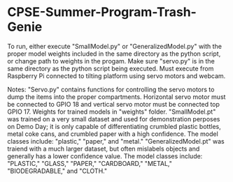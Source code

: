 # CPSE-Summer-Program-Trash-Genie

To run, either execute "SmallModel.py" or "GeneralizedModel.py" with the proper model weights included in the same directory as the python script, or change path to weights in the progam.  Make sure "servo.py" is in the same directory as the python script being executed. Must execute from Raspberry Pi connected to tilting platform using servo motors and webcam.

Notes: "Servo.py" contains functions for controlling the servo motors to dump the items into the proper compartments. Horizontal servo motor must be connected to GPIO 18 and vertical servo motor must be connected top GPIO 17. Weights for trained models in "weights" folder. "SmallModel.pt" was trained on a very small dataset and used for demonstration perposes on Demo Day; it is only capable of differentiating crumbled plastic bottles, metal coke cans, and crumbled paper with a high confidence. The model classes include: "plastic," "paper," and "metal." "GeneralizedModel.pt" was traiend with a much larger dataset, but often mislabels objects and generally has a lower confidence value. The model classes include: "PLASTIC," "GLASS," "PAPER," "CARDBOARD," "METAL," "BIODEGRADABLE," and "CLOTH."


